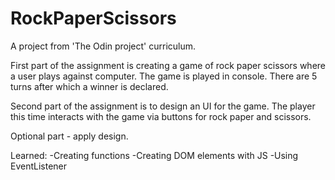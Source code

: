 # RockPaperScissors
A project from 'The Odin project' curriculum. 

First part of the assignment is creating a game of rock paper scissors where a user plays against computer.
The game is played in console. There are 5 turns after which a winner is declared.

Second part of the assignment is to design an UI for the game. The player this time interacts with the game via buttons for rock paper and scissors. 

Optional part - apply design.

Learned:
-Creating functions
-Creating DOM elements with JS
-Using EventListener


